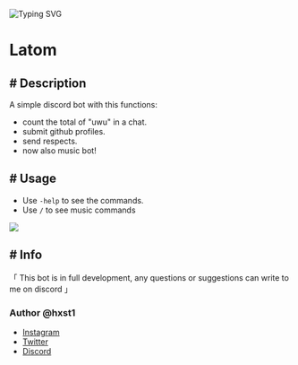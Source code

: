 ![Typing SVG](https://readme-typing-svg.herokuapp.com?color=B878F7&width=500&lines=Latom+Bot+%3C3)
# Latom

## \# Description
A simple discord bot with this functions:
- count the total of "uwu" in a chat.
- submit github profiles.
- send respects.
- now also music bot!

## \# Usage
- Use `-help` to see the commands.
- Use `/` to see music commands

![](https://media.discordapp.net/attachments/942494743030558741/974593155016056852/unknown.png)

## \# Info
「 This bot is in full development, any questions or suggestions can write to me on discord 」

### Author @hxst1
- [Instagram](https://www.instagram.com/hxst1/)
- [Twitter](https://twitter.com/_hxst/)
- [Discord](https://discord.com/users/398174691027714059)
